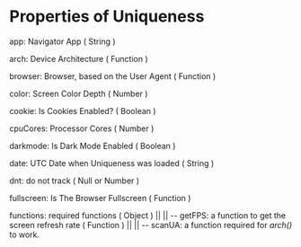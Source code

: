 # Properties of Uniqueness

app: Navigator App ( String )


arch: Device Architecture ( Function )


browser: Browser, based on the User Agent ( Function )


color: Screen Color Depth ( Number )


cookie: Is Cookies Enabled? ( Boolean )


cpuCores: Processor Cores ( Number )


darkmode: Is Dark Mode Enabled ( Boolean )


date: UTC Date when Uniqueness was loaded ( String ) 


dnt: do not track ( Null or Number )


fullscreen: Is The Browser Fullscreen ( Function )


functions: required functions ( Object )
  ||
  || -- getFPS: a function to get the screen refresh rate ( Function ) 
  ||
  || -- scanUA: a function required for *arch()* to work.





